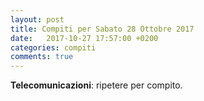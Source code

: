 ```yaml
---
layout: post
title: Compiti per Sabato 28 Ottobre 2017
date:   2017-10-27 17:57:00 +0200
categories: compiti
comments: true
--- 
```


**Telecomunicazioni**: ripetere per compito.